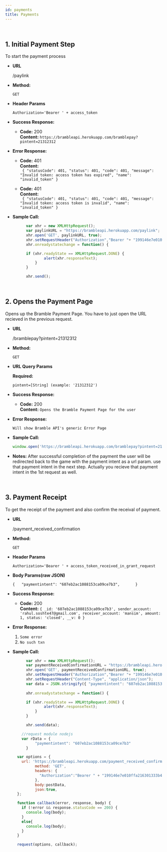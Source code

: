 ```yaml
---
id: payments
title: Payments
---
```

<br/>

**1.** 
**Initial Payment Step**
---

  To start the payment process

* **URL**

    /paylink

* **Method:**

  `GET`
  
* **Header Params**

    `Authorization='Bearer ' + access_token`

* **Success Response:**

  * **Code:** 200 <br />
    **Content:** 
    `https://brambleapi.herokuapp.com/bramblepay?pintent=21312312`

* **Error Response:**

  * **Code:** 401 <br />
    **Content:** <br/>
    ` {
    "statusCode": 401,
    "status": 401,
    "code": 401,
    "message": "Invalid token: access token has expired",
    "name": "invalid_token"
    }`

  * **Code:** 401 <br />
    **Content:** <br/>
    ` {
    "statusCode": 401,
    "status": 401,
    "code": 401,
    "message": "Invalid token: access token is invalid",
    "name": "invalid_token"
   }`

* **Sample Call:**

  ```javascript
        var xhr = new XMLHttpRequest();
        var paylinkURL = "https://brambleapi.herokuapp.com/paylink";
        xhr.open('GET', paylinkURL, true);
        xhr.setRequestHeader("Authorization","Bearer "+ "199146e7e010ffa216301333b4c8cc14b9184958");
        xhr.onreadystatechange = function() {

        if (xhr.readyState == XMLHttpRequest.DONE) {
                alert(xhr.responseText);
            }
        }

        xhr.send();
  ```

<br/>

**2.**
**Opens the Payment Page**
----

  Opens up the Bramble Payment Page. You have to just open the URL recieved in the previous request.

* **URL**

    /bramblepay?pintent=21312312

* **Method:**

  `GET`
  
*  **URL Query Params**

   **Required:**

   `pintent=[String] (example: '21312312')`
    
* **Success Response:**

  * **Code:** 200 <br />
    **Content:**
     `Opens the Bramble Payment Page for the user`
     

* **Error Response:**

    `Will show Bramble API's generic Error Page`

* **Sample Call:**

  ```javascript
  window.open('https://brambleapi.herokuapp.com/bramblepay?pintent=21312312', '_self');
  ```
* **Notes:**
  After successful completion of the payment the user will be redirected back to the game with the payment intent as a url param. use that payment intent in the next step. Actually you recieve that payment intent in the 1st request as well.

<br/>

**3.** 
**Payment Receipt**
---

  To get the receipt of the payment and also confirm the receival of payment. 

* **URL**

    /payment_received_confirmation

* **Method:**

  `GET`
  
* **Header Params**

    `Authorization='Bearer ' + access_token_received_in_grant_request`

* **Body Params(raw JSON)**

    `{  
      "paymentintent": "607eb2ac1088153ca09ce7b3",      
    }`

* **Success Response:**

  * **Code:** 200 <br />
    **Content:** 
    `{
      _id: '607eb2ac1088153ca09ce7b3',
      sender_account: 'rahul.soshte47@gmail.com',
      receiver_account: 'mansim',
      amount: 1,
      status: 'closed',
      __v: 0
    }`

* **Error Response:**

  1) `Some error`
  2) `No such txn`

* **Sample Call:**

  ```javascript
        var xhr = new XMLHttpRequest();
        var paymentReceivedConfirmationURL = "https://brambleapi.herokuapp.com/payment_received_confirmation";
        xhr.open('GET', paymentReceivedConfirmationURL, true);
        xhr.setRequestHeader("Authorization","Bearer "+ "199146e7e010ffa216301333b4c8cc14b9184958");
        xhr.setRequestHeader("Content-Type", "application/json"); 
        var data = JSON.stringify({ "paymentintent": "607eb2ac1088153ca09ce7b3"});
        
        xhr.onreadystatechange = function() {

        if (xhr.readyState == XMLHttpRequest.DONE) {
                alert(xhr.responseText);
            }
        }

        xhr.send(data);
  ```

  ```javascript
      //request module nodejs
      var rData = {
		    "paymentintent": "607eb2ac1088153ca09ce7b3"
	    }

    var options = {
      url: 'https://brambleapi.herokuapp.com/payment_received_confirmation',
		    method: 'GET',
		    headers: {
		      "Authorization":"Bearer " + "199146e7e010ffa216301333b4c8cc14b9184958"
	    	},
		    body:postData,
		    json:true,
    };

    function callback(error, response, body) {
      if (!error && response.statusCode == 200) {
        console.log(body);
      }
      else{
        console.log(body);
      }
    }

    request(options, callback);
  ```